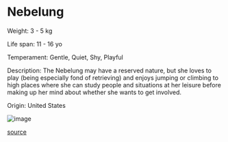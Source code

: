 # Nebelung

Weight: 3 - 5 kg

Life span: 11 - 16 yo

Temperament: Gentle, Quiet, Shy, Playful

Description: The Nebelung may have a reserved nature, but she loves to play (being especially fond of retrieving) and enjoys jumping or climbing to high places where she can study people and situations at her leisure before making up her mind about whether she wants to get involved.

Origin: United States

![image](https://cdn2.thecatapi.com/images/OGTWqNNOt.jpg)

[source](https://api.thecatapi.com/v1/breeds/nebe)
